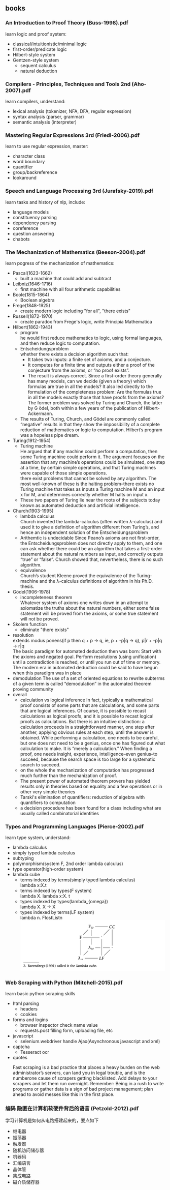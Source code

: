 ## books

### An Introduction to Proof Theory (Buss-1998).pdf
learn logic and proof system:
- classical/intuitionistic/minimal logic
- first-order/predicate logic
- Hilbert-style system
- Gentzen-style system
    - sequent calculus
    - natural deduction

### Compilers - Principles, Techniques and Tools 2nd (Aho-2007).pdf
learn compilers, understand: 
- lexical analysis (tokenizer, NFA, DFA, regular expression)
- syntax analysis (parser, grammar)
- semantic analysis (interpreter)

### Mastering Regular Expressions 3rd (Friedl-2006).pdf
learn to use regular expression, master:
- character class
- word boundary
- quantifier
- group/backreference
- lookaround

### Speech and Language Processing 3rd (Jurafsky-2019).pdf
learn tasks and history of nlp, include:
- language models
- constituency parsing
- dependency parsing
- coreference
- question answering
- chabots

### The Mechanization of Mathematics (Beeson-2004).pdf
learn pogress of the mechanization of mathematics:
- Pascal(1623-1662)
    - built a machine that could add and subtract
- Leibniz(1646-1716)
    - first machine with all four arithmetic capabilities
- Boole(1815-1864)
    - Boolean algebra
- Frege(1848-1925)
    - create modern logic including "for all", "there exists"
- Russell(1872-1970)
    - create paradox from Frege's logic, write Principia Mathematica
- Hilbert(1862-1943)
    - program\
        he would first reduce mathematics to logic, using formal languages, and then reduce logic to computation.
    - Entscheidungsproblem\
        whether there exists a decision algorithm such that:
        - It takes two inputs: a finite set of axioms, and a conjecture.
        - It computes for a finite time and outputs either a proof of the conjecture from the axioms, or “no proof exists”.
        - The result is always correct.
        Since a first-order theory generally has many models, can we decide (given a theory) which formulas are true in all the models? It also led directly to the formulation of the completeness problem: Are the formulas true in all the models exactly those that have proofs from the axioms? The former problem was solved by Turing and Church, the latter by G ̈odel, both within a few years of the publication of Hilbert-Ackermann.
    - The results of Turing, Church, and Gödel are commonly called “negative” results in that they show the impossibility of a complete reduction of mathematics or logic to computation. Hilbert’s program was a hopeless pipe dream.
- Turing(1912-1954)
    - Turing machine\
        He argued that if any machine could perform a computation, then some Turing machine could perform it. The argument focuses on the assertion that any machine’s operations could be simulated, one step at a time, by certain simple operations, and that Turing machines were capable of those simple operations. \
        there exist problems that cannot be solved by any algorithm. The most well-known of these is the halting problem–there exists no Turing machine that takes as inputs a Turing machine M and an input x for M, and determines correctly whether M halts on input x.
    - These two papers of Turing lie near the roots of the subjects today known as automated deduction and artificial intelligence.
- Church(1903-1995)
    - lambda calculus\
        Church invented the lambda-calculus (often written λ-calculus) and used it to give a definition of algorithm different from Turing’s, and hence an independent solution of the Entscheidungsproblem
    - Arithemtic is undecidable
        Since Peano’s axioms are not first-order, the Entscheidungsproblem does not directly apply to them, and one can ask whether there could be an algorithm that takes a first-order statement about the natural numbers as input, and correctly outputs “true” or “false”.
        Church showed that, nevertheless, there is no such algorithm.
    - equivalence\
        Church’s student Kleene proved the equivalence of the Turing-machine and the λ-calculus definitions of algorithm in his Ph.D. thesis.
- Gödel(1906-1978)
    - incompleteness theorem\
        Whatever system of axioms one writes down in an attempt to axiomatize the truths about the natural numbers, either some false statement will be proved from the axioms, or some true statement will not be proved.
- Skolem function
    - eliminate "there exists"
- resolution\
    extends modus ponens(if p then q + p -> q, ie, p + -p|q -> q), p|r + -p|q -> r|q\
    The basic paradigm for automated deduction then was born: Start with
the axioms and negated goal. Perform resolutions (using unification) until a
contradiction is reached, or until you run out of time or memory. The modern
era in automated deduction could be said to have begun when this paradigm was in place
- demodulation
    The use of a set of oriented equations to rewrite subterms of a given term is called “demodulation” in the automated theorem proving community
- overall
    - calculation vs logical inference
        In fact, typically a mathematical proof consists of some parts that are calculations, and some parts that are logical inferences. Of course, it is possible to recast calculations as logical proofs, and it is possible to recast logical proofs as calculations. But there is an intuitive distinction: a calculation proceeds in a straightforward manner, one step after another, applying obvious rules at each step, until the answer is obtained. While performing a calculation, one needs to be careful, but one does not need to be a genius, once one has figured out what calculation to make. It is “merely a calculation.” When finding a proof, one needs insight, experience, intelligence–even genius–to succeed, because the search space is too large for a systematic search to succeed.
    - on the whole the mechanization of computation has progressed much further than the mechanization of proof.
    - The present power of automated theorem provers has yielded results only in theories based on equality and a few operations or in other very simple theories
    - Tarski's elimination of quantifiers: reduction of algebra with quantifiers to computation
    - a decision procedure has been found for a class including what are usually called combinatorial identities


### Types and Programming Languages (Pierce-2002).pdf
learn type system, understand:
- lambda calculus 
- simply typed lambda calculus
- subtyping
- polymorphism(system F, 2nd order lambda calculus)
- type operator(high-order system)
- lambda cube
    - terms indexed by terms(simply typed lambda calculus)\
      lambda x:X.t
    - terms indexed by types(F system)\
      lambda X. lambda x:X. t
    - types indexed by types(lambda\_{omega})\
      lambda X. X -> X
    - types indexed by terms(LF system)\
      lambda n. FlostListn
![img](imgs/lambda_cube.png)

### Web Scraping with Python (Mitchell-2015).pdf
learn basic python scraping skills
- html parsing
    - headers
    - cookies
- forms and logins
    - browser inspector check name value
    - requests.post filling form, uploading file, etc
- javascript
    - selenium.webdriver handle Ajax(Asynchronous javascript and xml)
- captcha
    - Tesseract ocr 
- quotes
    >
    Fast scraping is a bad practice that places a heavy burden on the web administrator’s servers, can land you in legal trouble, and is the numberone cause of scrapers getting blacklisted. Add delays to your scrapers and let them run overnight. Remember: Being in a rush to write programs or gather data is a sign of bad project management; plan ahead to avoid messes like this in the first place.

### 编码 隐匿在计算机软硬件背后的语言 (Petzold-2012).pdf
学习计算机是如何从电路搭建起来的，要点如下
- 继电器
- 振荡器
- 触发器
- 随机访问储存器
- 机器码
- 汇编语言
- 晶体管
- 集成电路
- 磁介质储存器


